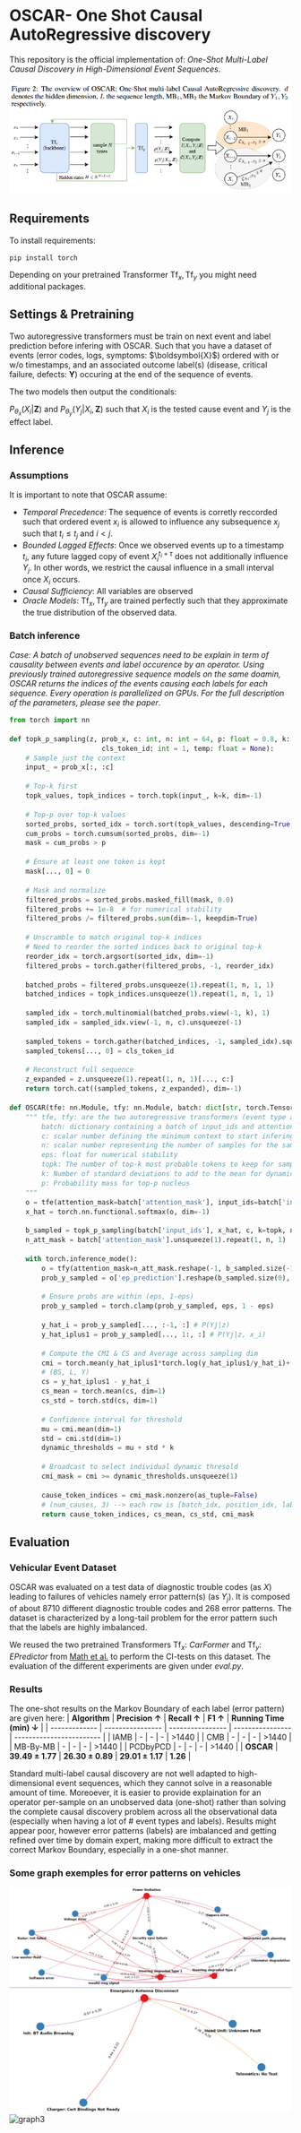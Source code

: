 # OSCAR- One Shot Causal AutoRegressive discovery

This repository is the official implementation of: *One-Shot Multi-Label Causal Discovery in High-Dimensional Event Sequences*. 

![oscar desc](https://github.com/Mathugo/NeurIPS2025---OSCAR-One-Shot-Causal-AutoRegressive-Discovery/blob/main/Capture.PNG)
## Requirements

To install requirements:

```setup
pip install torch
```

Depending on your pretrained Transformer $\text{Tf}_x, \text{Tf}_y$ you might need additional packages.

## Settings & Pretraining

Two autoregressive transformers must be train on next event and label prediction before infering with OSCAR.
Such that you have a dataset of events (error codes, logs, symptoms: \$\boldsymbol{X}$) ordered with or w/o timestamps, and an associated outcome label(s) (disease, critical failure, defects: $\boldsymbol{Y}$) occuring at the end of the sequence of events.

The two models then output the conditionals: 

$P_{\theta_x}(X_i|\boldsymbol{Z})$ and 
$P_{\theta_y}(Y_j|X_i, \boldsymbol{Z})$ 
such that $X_i$ is the tested cause event and $Y_j$ is the effect label. 

## Inference

### Assumptions

It is important to note that OSCAR assume:
* *Temporal Precedence*: The sequence of events is corretly reccorded such that ordered event $x_i$ is allowed to influence any subsequence $x_j$ such that $t_i \leq t_j$ and $i<j$.
* *Bounded Lagged Effects*: Once we observed events up to a timestamp $t_i$, any future lagged copy of event $X^{t_i + \tau}_i$ does not additionally influence $Y_j$. In other words, we restrict the causal influence in a small interval once $X_i$ occurs. 
* *Causal Sufficiency*: All variables are observed
* *Oracle Models*: $\text{Tf}_x, \text{Tf}_y$ are trained perfectly such that they approximate the true distribution of the observed data.

### Batch inference
*Case: A batch of unobserved sequences need to be explain in term of causality between events and label occurence by an operator. Using previously trained autoregressive sequence models on the same doamin, OSCAR returns the indices of the events causing each labels for each sequence. Every operation is parallelized on GPUs. 
For the full description of the parameters, please see the paper*.

```python
from torch import nn

def topk_p_sampling(z, prob_x, c: int, n: int = 64, p: float = 0.8, k: int = 20,
                       cls_token_id: int = 1, temp: float = None):
    # Sample just the context
    input_ = prob_x[:, :c]

    # Top-k first
    topk_values, topk_indices = torch.topk(input_, k=k, dim=-1)

    # Top-p over top-k values
    sorted_probs, sorted_idx = torch.sort(topk_values, descending=True, dim=-1)
    cum_probs = torch.cumsum(sorted_probs, dim=-1)
    mask = cum_probs > p
    
    # Ensure at least one token is kept
    mask[..., 0] = 0

    # Mask and normalize
    filtered_probs = sorted_probs.masked_fill(mask, 0.0)
    filtered_probs += 1e-8  # for numerical stability
    filtered_probs /= filtered_probs.sum(dim=-1, keepdim=True)

    # Unscramble to match original top-k indices
    # Need to reorder the sorted indices back to original top-k
    reorder_idx = torch.argsort(sorted_idx, dim=-1)
    filtered_probs = torch.gather(filtered_probs, -1, reorder_idx)

    batched_probs = filtered_probs.unsqueeze(1).repeat(1, n, 1, 1)        # (bs, n, seq_len, k)
    batched_indices = topk_indices.unsqueeze(1).repeat(1, n, 1, 1)        # (bs, n, seq_len, k)

    sampled_idx = torch.multinomial(batched_probs.view(-1, k), 1)         # (bs*n*seq_len, 1)
    sampled_idx = sampled_idx.view(-1, n, c).unsqueeze(-1)

    sampled_tokens = torch.gather(batched_indices, -1, sampled_idx).squeeze(-1)
    sampled_tokens[..., 0] = cls_token_id

    # Reconstruct full sequence
    z_expanded = z.unsqueeze(1).repeat(1, n, 1)[..., c:]
    return torch.cat((sampled_tokens, z_expanded), dim=-1)

def OSCAR(tfe: nn.Module, tfy: nn.Module, batch: dict[str, torch.Tensor], c: int, n: int, eps: float=1e-6, topk: int=20, k: int=2.75, p=0.8) -> torch.Tensor:
    """ tfe, tfy: are the two autoregressive transformers (event type and label)
        batch: dictionary containing a batch of input_ids and attention_mask of shape (bs, L) to explain.
        c: scalar number defining the minimum context to start infering, also the sampling interval.
        n: scalar number representing the number of samples for the sampling method.
        eps: float for numerical stability
        topk: The number of top-k most probable tokens to keep for sampling
        k: Number of standard deviations to add to the mean for dynamic threshold calculation
        p: Probability mass for top-p nucleus
    """
    o = tfe(attention_mask=batch['attention_mask'], input_ids=batch['input_ids'])['prediction_logits'] # Infer the next event type
    x_hat = torch.nn.functional.softmax(o, dim=-1)

    b_sampled = topk_p_sampling(batch['input_ids'], x_hat, c, k=topk, n=n, p=p) # Sampling up to (bs, n, L)
    n_att_mask = batch['attention_mask'].unsqueeze(1).repeat(1, n, 1)

    with torch.inference_mode():
        o = tfy(attention_mask=n_att_mask.reshape(-1, b_sampled.size(-1)), input_ids=b_sampled.reshape(-1, b_sampled.size(-1))) # flatten and infer
        prob_y_sampled = o['ep_prediction'].reshape(b_sampled.size(0), n, batch['input_ids'].size(-1)-c, -1) # reshape to (bs, n, L-c)

        # Ensure probs are within (eps, 1-eps)
        prob_y_sampled = torch.clamp(prob_y_sampled, eps, 1 - eps)

        y_hat_i = prob_y_sampled[..., :-1, :] # P(Yj|z)
        y_hat_iplus1 = prob_y_sampled[..., 1:, :] # P(Yj|z, x_i) 

        # Compute the CMI & CS and Average across sampling dim
        cmi = torch.mean(y_hat_iplus1*torch.log(y_hat_iplus1/y_hat_i)+ (1-y_hat_iplus1)*torch.log((1-y_hat_iplus1)/(1-y_hat_i)), dim=1)
        # (BS, L, Y)
        cs = y_hat_iplus1 - y_hat_i
        cs_mean = torch.mean(cs, dim=1)
        cs_std = torch.std(cs, dim=1)

        # Confidence interval for threshold
        mu = cmi.mean(dim=1)
        std = cmi.std(dim=1)
        dynamic_thresholds = mu + std * k

        # Broadcast to select individual dynamic thresold
        cmi_mask = cmi >= dynamic_thresholds.unsqueeze(1)

        cause_token_indices = cmi_mask.nonzero(as_tuple=False)
        # (num_causes, 3) --> each row is [batch_idx, position_idx, label_idx]
        return cause_token_indices, cs_mean, cs_std, cmi_mask
```


## Evaluation

### Vehicular Event Dataset
OSCAR was evaluated on a test data of diagnostic trouble codes (as $X$) leading to failures of vehicles namely error pattern(s) (as $Y_j$). It is composed of about 8710 different diagnostic trouble codes and 268 error patterns. The dataset is characterized by a long-tail problem for the error pattern such that the labels are highly imbalanced.

We reused the two pretrained Transformers $\text{Tf}_x$: *CarFormer* and $\text{Tf}_y$: *EPredictor* from [Math et al.](https://arxiv.org/pdf/2412.13041) to perform the CI-tests on this dataset.
The evaluation of the different experiments are given under *eval.py*. 

### Results
The one-shot results on the Markov Boundary of each label (error pattern) are given here: 
| **Algorithm** | **Precision ↑**  | **Recall ↑**     | **F1 ↑**         | **Running Time (min) ↓** |
| ------------- | ---------------- | ---------------- | ---------------- | ------------------------ |
| IAMB          | -                | -                | -                | >1440                    |
| CMB           | -                | -                | -                | >1440                    |
| MB-By-MB      | -                | -                | -                | >1440                    |
| PCDbyPCD      | -                | -                | -                | >1440                    |
| **OSCAR**     | **39.49 ± 1.77** | **26.30 ± 0.89** | **29.01 ± 1.17** | **1.26**                 |

Standard multi-label causal discovery are not well adapted to high-dimensional event sequences, which they cannot solve in a reasonable amount of time.
Moreoever, it is easier to provide explaination for an operator per-sample on an unobserved data (one-shot) rather than solving the complete causal discovery problem across all the observational data (especially when having a lot of # event types and labels). Results might appear poor, however error patterns (labels) are imbalanced and getting refined over time by domain expert, making more difficult to extract the correct Markov Boundary, especially in a one-shot manner.

### Some graph exemples for error patterns on vehicles

![graph1](https://github.com/Mathugo/NeurIPS2025---OSCAR-One-Shot-Causal-AutoRegressive-Discovery/blob/main/3Capture.PNG)
![graph2](https://github.com/Mathugo/NeurIPS2025---OSCAR-One-Shot-Causal-AutoRegressive-Discovery/blob/main/Capture4.PNG)
![graph3]([https://github.com/Mathugo/NeurIPS2025---OSCAR-One-Shot-Causal-AutoRegressive-Discovery/blob/main/grpah_neurips_antenna.pdf](https://github.com/Mathugo/NeurIPS2025---OSCAR-One-Shot-Causal-AutoRegressive-Discovery/blob/main/21Capture.PNG))
